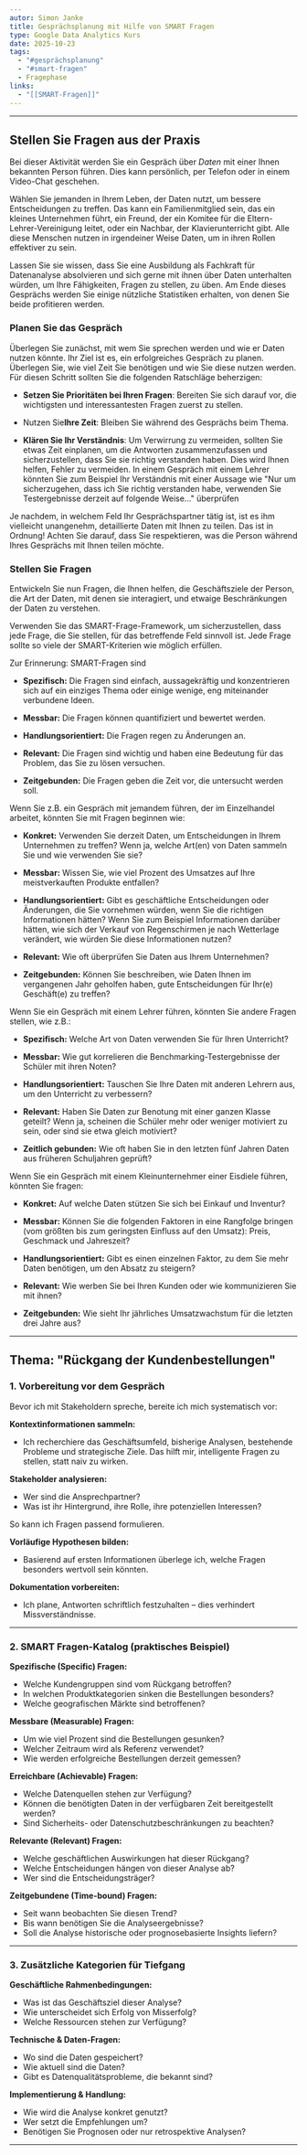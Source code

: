 ```yaml
---
autor: Simon Janke
title: Gesprächsplanung mit Hilfe von SMART Fragen
type: Google Data Analytics Kurs
date: 2025-10-23
tags:
  - "#gesprächsplanung"
  - "#smart-fragen"
  - Fragephase
links:
  - "[[SMART-Fragen]]"
---
```

---
## Stellen Sie Fragen aus der Praxis

Bei dieser Aktivität werden Sie ein Gespräch über _Daten_ mit einer Ihnen bekannten Person führen. Dies kann persönlich, per Telefon oder in einem Video-Chat geschehen.

Wählen Sie jemanden in Ihrem Leben, der Daten nutzt, um bessere Entscheidungen zu treffen. Das kann ein Familienmitglied sein, das ein kleines Unternehmen führt, ein Freund, der ein Komitee für die Eltern-Lehrer-Vereinigung leitet, oder ein Nachbar, der Klavierunterricht gibt. Alle diese Menschen nutzen in irgendeiner Weise Daten, um in ihren Rollen effektiver zu sein.

Lassen Sie sie wissen, dass Sie eine Ausbildung als Fachkraft für Datenanalyse absolvieren und sich gerne mit ihnen über Daten unterhalten würden, um Ihre Fähigkeiten, Fragen zu stellen, zu üben. Am Ende dieses Gesprächs werden Sie einige nützliche Statistiken erhalten, von denen Sie beide profitieren werden.

### Planen Sie das Gespräch

Überlegen Sie zunächst, mit wem Sie sprechen werden und wie er Daten nutzen könnte. Ihr Ziel ist es, ein erfolgreiches Gespräch zu planen. Überlegen Sie, wie viel Zeit Sie benötigen und wie Sie diese nutzen werden. Für diesen Schritt sollten Sie die folgenden Ratschläge beherzigen:

- **Setzen Sie Prioritäten bei Ihren Fragen**: Bereiten Sie sich darauf vor, die wichtigsten und interessantesten Fragen zuerst zu stellen.
    
- Nutzen Sie**Ihre Zeit**: Bleiben Sie während des Gesprächs beim Thema.
    
- **Klären Sie Ihr Verständnis**: Um Verwirrung zu vermeiden, sollten Sie etwas Zeit einplanen, um die Antworten zusammenzufassen und sicherzustellen, dass Sie sie richtig verstanden haben. Dies wird Ihnen helfen, Fehler zu vermeiden. In einem Gespräch mit einem Lehrer könnten Sie zum Beispiel Ihr Verständnis mit einer Aussage wie "Nur um sicherzugehen, dass ich Sie richtig verstanden habe, verwenden Sie Testergebnisse derzeit auf folgende Weise..." überprüfen
    

Je nachdem, in welchem Feld Ihr Gesprächspartner tätig ist, ist es ihm vielleicht unangenehm, detaillierte Daten mit Ihnen zu teilen. Das ist in Ordnung! Achten Sie darauf, dass Sie respektieren, was die Person während Ihres Gesprächs mit Ihnen teilen möchte.

### Stellen Sie Fragen

Entwickeln Sie nun Fragen, die Ihnen helfen, die Geschäftsziele der Person, die Art der Daten, mit denen sie interagiert, und etwaige Beschränkungen der Daten zu verstehen.

Verwenden Sie das SMART-Frage-Framework, um sicherzustellen, dass jede Frage, die Sie stellen, für das betreffende Feld sinnvoll ist. Jede Frage sollte so viele der SMART-Kriterien wie möglich erfüllen.

Zur Erinnerung: SMART-Fragen sind

- **Spezifisch:** Die Fragen sind einfach, aussagekräftig und konzentrieren sich auf ein einziges Thema oder einige wenige, eng miteinander verbundene Ideen.
    
- **Messbar:** Die Fragen können quantifiziert und bewertet werden.
    
- **Handlungsorientiert:** Die Fragen regen zu Änderungen an.
    
- **Relevant:** Die Fragen sind wichtig und haben eine Bedeutung für das Problem, das Sie zu lösen versuchen.
    
- **Zeitgebunden:** Die Fragen geben die Zeit vor, die untersucht werden soll.
    

Wenn Sie z.B. ein Gespräch mit jemandem führen, der im Einzelhandel arbeitet, könnten Sie mit Fragen beginnen wie:

- **Konkret:** Verwenden Sie derzeit Daten, um Entscheidungen in Ihrem Unternehmen zu treffen? Wenn ja, welche Art(en) von Daten sammeln Sie und wie verwenden Sie sie?
    
- **Messbar:** Wissen Sie, wie viel Prozent des Umsatzes auf Ihre meistverkauften Produkte entfallen?
    
- **Handlungsorientiert:** Gibt es geschäftliche Entscheidungen oder Änderungen, die Sie vornehmen würden, wenn Sie die richtigen Informationen hätten? Wenn Sie zum Beispiel Informationen darüber hätten, wie sich der Verkauf von Regenschirmen je nach Wetterlage verändert, wie würden Sie diese Informationen nutzen?
    
- **Relevant:** Wie oft überprüfen Sie Daten aus Ihrem Unternehmen?
    
- **Zeitgebunden:** Können Sie beschreiben, wie Daten Ihnen im vergangenen Jahr geholfen haben, gute Entscheidungen für Ihr(e) Geschäft(e) zu treffen?
    

Wenn Sie ein Gespräch mit einem Lehrer führen, könnten Sie andere Fragen stellen, wie z.B.:

- **Spezifisch:** Welche Art von Daten verwenden Sie für Ihren Unterricht?
    
- **Messbar:** Wie gut korrelieren die Benchmarking-Testergebnisse der Schüler mit ihren Noten?
    
- **Handlungsorientiert:** Tauschen Sie Ihre Daten mit anderen Lehrern aus, um den Unterricht zu verbessern?
    
- **Relevant:** Haben Sie Daten zur Benotung mit einer ganzen Klasse geteilt? Wenn ja, scheinen die Schüler mehr oder weniger motiviert zu sein, oder sind sie etwa gleich motiviert?
    
- **Zeitlich gebunden:** Wie oft haben Sie in den letzten fünf Jahren Daten aus früheren Schuljahren geprüft?
    

Wenn Sie ein Gespräch mit einem Kleinunternehmer einer Eisdiele führen, könnten Sie fragen:

- **Konkret:** Auf welche Daten stützen Sie sich bei Einkauf und Inventur?
    
- **Messbar:** Können Sie die folgenden Faktoren in eine Rangfolge bringen (vom größten bis zum geringsten Einfluss auf den Umsatz): Preis, Geschmack und Jahreszeit?
    
- **Handlungsorientiert:** Gibt es einen einzelnen Faktor, zu dem Sie mehr Daten benötigen, um den Absatz zu steigern?
    
- **Relevant:** Wie werben Sie bei Ihren Kunden oder wie kommunizieren Sie mit ihnen?
    
- **Zeitgebunden:** Wie sieht Ihr jährliches Umsatzwachstum für die letzten drei Jahre aus?

---
## **Thema: "Rückgang der Kundenbestellungen"**

### 1. Vorbereitung vor dem Gespräch

Bevor ich mit Stakeholdern spreche, bereite ich mich systematisch vor:

**Kontextinformationen sammeln:** 
- Ich recherchiere das Geschäftsumfeld, bisherige Analysen, bestehende Probleme und strategische Ziele. Das hilft mir, intelligente Fragen zu stellen, statt naiv zu wirken.

**Stakeholder analysieren:** 
- Wer sind die Ansprechpartner? 
- Was ist ihr Hintergrund, ihre Rolle, ihre potenziellen Interessen? 

So kann ich Fragen passend formulieren.

**Vorläufige Hypothesen bilden:** 
- Basierend auf ersten Informationen überlege ich, welche Fragen besonders wertvoll sein könnten.

**Dokumentation vorbereiten:** 
- Ich plane, Antworten schriftlich festzuhalten – dies verhindert Missverständnisse.

---

###  2. SMART Fragen-Katalog (praktisches Beispiel)

**Spezifische (Specific) Fragen:**

- Welche Kundengruppen sind vom Rückgang betroffen?
- In welchen Produktkategorien sinken die Bestellungen besonders?
- Welche geografischen Märkte sind betroffenen?

**Messbare (Measurable) Fragen:**

- Um wie viel Prozent sind die Bestellungen gesunken?
- Welcher Zeitraum wird als Referenz verwendet?
- Wie werden erfolgreiche Bestellungen derzeit gemessen?

**Erreichbare (Achievable) Fragen:**

- Welche Datenquellen stehen zur Verfügung?
- Können die benötigten Daten in der verfügbaren Zeit bereitgestellt werden?
- Sind Sicherheits- oder Datenschutzbeschränkungen zu beachten?

**Relevante (Relevant) Fragen:**

- Welche geschäftlichen Auswirkungen hat dieser Rückgang?
- Welche Entscheidungen hängen von dieser Analyse ab?
- Wer sind die Entscheidungsträger?

**Zeitgebundene (Time-bound) Fragen:**

- Seit wann beobachten Sie diesen Trend?
- Bis wann benötigen Sie die Analyseergebnisse?
- Soll die Analyse historische oder prognosebasierte Insights liefern?

---

### 3. Zusätzliche Kategorien für Tiefgang

**Geschäftliche Rahmenbedingungen:**

- Was ist das Geschäftsziel dieser Analyse?
- Wie unterscheidet sich Erfolg von Misserfolg?
- Welche Ressourcen stehen zur Verfügung?

**Technische & Daten-Fragen:**

- Wo sind die Daten gespeichert?
- Wie aktuell sind die Daten?
- Gibt es Datenqualitätsprobleme, die bekannt sind?

**Implementierung & Handlung:**

- Wie wird die Analyse konkret genutzt?
- Wer setzt die Empfehlungen um?
- Benötigen Sie Prognosen oder nur retrospektive Analysen?

---